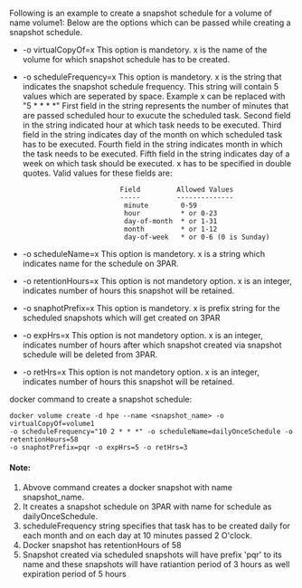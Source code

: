 Following is an example to create a snapshot schedule for a volume of name volume1:
Below are the options which can be passed while creating a snapshot schedule.

- -o virtualCopyOf=x          This option is mandetory. x is the name of the volume for which snapshot schedule has to be created.
- -o scheduleFrequency=x      This option is mandetory. x is the string that indicates the snapshot schedule frequency.
                            This string will contain 5 values which are seperated by space. Example x can be replaced with "5 * * * *"
                            First field in the string represents the number of minutes that are passed scheduled hour to exucute the 
                            scheduled task. Second field in the string indicated hour at which task needs to be executed. Third field in
                            the string indicates day of the month on which scheduled task has to be executed. Fourth field in the string
                            indicates month in which the task needs to be executed. Fifth field in the string indicates day of a week on
                            which task should be executed. x has to be specified in double quotes. Valid values for these fields are:
                            
                              Field         Allowed Values
                              -----         --------------
                               minute        0-59
                               hour          * or 0-23
                               day-of-month  * or 1-31
                               month         * or 1-12
                               day-of-week   * or 0-6 (0 is Sunday)

- -o scheduleName=x           This option is mandetory. x is a string which indicates name for the schedule on 3PAR.
- -o retentionHours=x         This option is not mandetory option. x is an integer, indicates number of hours this snapshot will be retained.
- -o snaphotPrefix=x          This option is mandetory. x is prefix string for the scheduled snapshots which will get created on 3PAR
- -o expHrs=x                 This option is not mandetory option. x is an integer, indicates number of hours after which snapshot created
                              via snapshot schedule will be deleted from 3PAR.
- -o retHrs=x                 This option is not mandetory option. x is an integer, indicates number of hours this snapshot will be retained.

docker command to create a snapshot schedule:
```
docker volume create -d hpe --name <snapshot_name> -o virtualCopyOf=volume1 
-o scheduleFrequency="10 2 * * *" -o scheduleName=dailyOnceSchedule -o retentionHours=58 
-o snaphotPrefix=pqr -o expHrs=5 -o retHrs=3
```

#### Note:
1. Abvove command creates a docker snapshot with name snapshot_name.
2. It creates a snapshot schedule on 3PAR with name for schedule as dailyOnceSchedule. 
3. scheduleFrequency string specifies that task has to be created daily for each month and on each day at 10 minutes passed 2 O'clock.
4. Docker snapshot has retentionHours of 58
5. Snapshot created via scheduled snapshots will have prefix 'pqr' to its name and these snapshots will have ratiantion period of 3 hours
as well expiration period of 5 hours

